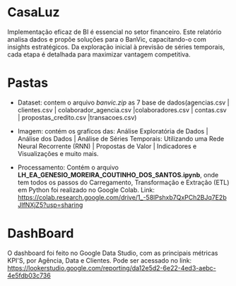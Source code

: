 # CasaLuz
 Implementação eficaz de BI é essencial no setor financeiro. Este relatório analisa dados e propõe soluções para o BanVic, capacitando-o com insights estratégicos. Da exploração inicial à previsão de séries temporais, cada etapa é detalhada para maximizar vantagem competitiva.

# Pastas

- Dataset: contem o arquivo *banvic.zip* as 7 base de dados(agencias.csv | clientes.csv | colaborador_agencia.csv |colaboradores.csv | contas.csv | propostas_credito.csv |transacoes.csv)

- Imagem: contém os graficos das:  Análise Exploratória de Dados |  Análise dos Dados |  Análise de Séries Temporais: Utilizando uma Rede Neural Recorrente (RNN) |  Propostas de Valor | Indicadores e Visualizações e muito mais.

- Processamento: Contém o arquivo **LH_EA_GENESIO_MOREIRA_COUTINHO_DOS_SANTOS.ipynb**, onde tem todos os passos do Carregamento, Transformação e Extração (ETL) em Python foi realizado no Google Colab. Link: https://colab.research.google.com/drive/1_-58lPshxb7QxPCh2BJq7E2bJlfNXjZ5?usp=sharing

# DashBoard
O dashboard foi feito no Google Data Studio, com as principais métricas KPI'S, por Agência, Data e Clientes.
Pode ser acessado no link: https://lookerstudio.google.com/reporting/da12e5d2-6e22-4ed3-aebc-4e5fdb03c736
